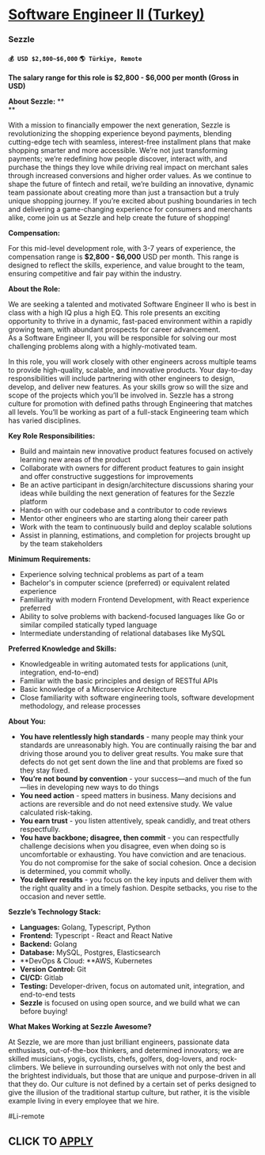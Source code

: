 # [Software Engineer II (Turkey)](https://www.remotewlb.com/apply/software-engineer-ii-turkey)  
### Sezzle  
#### `💰 USD $2,800~$6,000` `🌎 Türkiye, Remote`  

**The salary range for this role is $2,800 - $6,000 per month (Gross in USD)**

**About Sezzle:** **  
**

With a mission to financially empower the next generation, Sezzle is revolutionizing the shopping experience beyond payments, blending cutting-edge tech with seamless, interest-free installment plans that make shopping smarter and more accessible. We’re not just transforming payments; we’re redefining how people discover, interact with, and purchase the things they love while driving real impact on merchant sales through increased conversions and higher order values. As we continue to shape the future of fintech and retail, we’re building an innovative, dynamic team passionate about creating more than just a transaction but a truly unique shopping journey. If you’re excited about pushing boundaries in tech and delivering a game-changing experience for consumers and merchants alike, come join us at Sezzle and help create the future of shopping!

**Compensation:**

For this mid-level development role, with 3-7 years of experience, the compensation range is **$2,800 - $6,000** USD per month. This range is designed to reflect the skills, experience, and value brought to the team, ensuring competitive and fair pay within the industry.

**About the Role:**

We are seeking a talented and motivated Software Engineer II who is best in class with a high IQ plus a high EQ. This role presents an exciting opportunity to thrive in a dynamic, fast-paced environment within a rapidly growing team, with abundant prospects for career advancement.  
As a Software Engineer II, you will be responsible for solving our most challenging problems along with a highly-motivated team.

In this role, you will work closely with other engineers across multiple teams to provide high-quality, scalable, and innovative products. Your day-to-day responsibilities will include partnering with other engineers to design, develop, and deliver new features. As your skills grow so will the size and scope of the projects which you’ll be involved in. Sezzle has a strong culture for promotion with defined paths through Engineering that matches all levels. You’ll be working as part of a full-stack Engineering team which has varied disciplines.

**Key Role Responsibilities:**

  * Build and maintain new innovative product features focused on actively learning new areas of the product
  * Collaborate with owners for different product features to gain insight and offer constructive suggestions for improvements
  * Be an active participant in design/architecture discussions sharing your ideas while building the next generation of features for the Sezzle platform 
  * Hands-on with our codebase and a contributor to code reviews
  * Mentor other engineers who are starting along their career path
  * Work with the team to continuously build and deploy scalable solutions
  * Assist in planning, estimations, and completion for projects brought up by the team stakeholders

**Minimum Requirements:**

  * Experience solving technical problems as part of a team
  * Bachelor's in computer science (preferred) or equivalent related experience 
  * Familiarity with modern Frontend Development, with React experience preferred
  * Ability to solve problems with backend-focused languages like Go or similar compiled statically typed language
  * Intermediate understanding of relational databases like MySQL

**Preferred Knowledge and Skills:**

  * Knowledgeable in writing automated tests for applications (unit, integration, end-to-end)
  * Familiar with the basic principles and design of RESTful APIs
  * Basic knowledge of a Microservice Architecture
  * Close familiarity with software engineering tools, software development methodology, and release processes

**About You:**

  * **You have relentlessly high standards** \- many people may think your standards are unreasonably high. You are continually raising the bar and driving those around you to deliver great results. You make sure that defects do not get sent down the line and that problems are fixed so they stay fixed.
  * **You’re not bound by convention** \- your success—and much of the fun—lies in developing new ways to do things
  * **You need action** \- speed matters in business. Many decisions and actions are reversible and do not need extensive study. We value calculated risk-taking.
  * **You earn trust** \- you listen attentively, speak candidly, and treat others respectfully.
  * **You have backbone; disagree, then commit** \- you can respectfully challenge decisions when you disagree, even when doing so is uncomfortable or exhausting. You have conviction and are tenacious. You do not compromise for the sake of social cohesion. Once a decision is determined, you commit wholly.
  * **You deliver results** \- you focus on the key inputs and deliver them with the right quality and in a timely fashion. Despite setbacks, you rise to the occasion and never settle.

**Sezzle’s Technology Stack:**

  * **Languages:** Golang, Typescript, Python
  * **Frontend:** Typescript - React and React Native
  * **Backend:** Golang
  * **Database:** MySQL, Postgres, Elasticsearch
  * **DevOps & Cloud: **AWS, Kubernetes
  * **Version Control:** Git
  * **CI/CD:** Gitlab
  * **Testing:** Developer-driven, focus on automated unit, integration, and end-to-end tests
  * **Sezzle** is focused on using open source, and we build what we can before buying!

**What Makes Working at Sezzle Awesome?**

At Sezzle, we are more than just brilliant engineers, passionate data enthusiasts, out-of-the-box thinkers, and determined innovators; we are skilled musicians, yogis, cyclists, chefs, golfers, dog-lovers, and rock-climbers. We believe in surrounding ourselves with not only the best and the brightest individuals, but those that are unique and purpose-driven in all that they do. Our culture is not defined by a certain set of perks designed to give the illusion of the traditional startup culture, but rather, it is the visible example living in every employee that we hire.

#Li-remote

  
## CLICK TO [APPLY](https://www.remotewlb.com/apply/software-engineer-ii-turkey)

